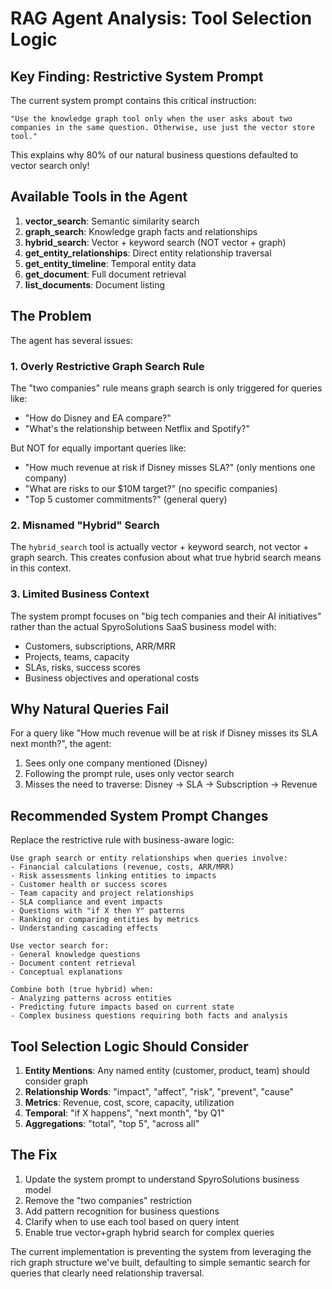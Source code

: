 # RAG Agent Analysis: Tool Selection Logic

## Key Finding: Restrictive System Prompt

The current system prompt contains this critical instruction:
```
"Use the knowledge graph tool only when the user asks about two companies in the same question. Otherwise, use just the vector store tool."
```

This explains why 80% of our natural business questions defaulted to vector search only!

## Available Tools in the Agent

1. **vector_search**: Semantic similarity search
2. **graph_search**: Knowledge graph facts and relationships
3. **hybrid_search**: Vector + keyword search (NOT vector + graph)
4. **get_entity_relationships**: Direct entity relationship traversal
5. **get_entity_timeline**: Temporal entity data
6. **get_document**: Full document retrieval
7. **list_documents**: Document listing

## The Problem

The agent has several issues:

### 1. Overly Restrictive Graph Search Rule
The "two companies" rule means graph search is only triggered for queries like:
- "How do Disney and EA compare?"
- "What's the relationship between Netflix and Spotify?"

But NOT for equally important queries like:
- "How much revenue at risk if Disney misses SLA?" (only mentions one company)
- "What are risks to our $10M target?" (no specific companies)
- "Top 5 customer commitments?" (general query)

### 2. Misnamed "Hybrid" Search
The `hybrid_search` tool is actually vector + keyword search, not vector + graph search. This creates confusion about what true hybrid search means in this context.

### 3. Limited Business Context
The system prompt focuses on "big tech companies and their AI initiatives" rather than the actual SpyroSolutions SaaS business model with:
- Customers, subscriptions, ARR/MRR
- Projects, teams, capacity
- SLAs, risks, success scores
- Business objectives and operational costs

## Why Natural Queries Fail

For a query like "How much revenue will be at risk if Disney misses its SLA next month?", the agent:
1. Sees only one company mentioned (Disney)
2. Following the prompt rule, uses only vector search
3. Misses the need to traverse: Disney → SLA → Subscription → Revenue

## Recommended System Prompt Changes

Replace the restrictive rule with business-aware logic:

```
Use graph search or entity relationships when queries involve:
- Financial calculations (revenue, costs, ARR/MRR)
- Risk assessments linking entities to impacts
- Customer health or success scores
- Team capacity and project relationships
- SLA compliance and event impacts
- Questions with "if X then Y" patterns
- Ranking or comparing entities by metrics
- Understanding cascading effects

Use vector search for:
- General knowledge questions
- Document content retrieval
- Conceptual explanations

Combine both (true hybrid) when:
- Analyzing patterns across entities
- Predicting future impacts based on current state
- Complex business questions requiring both facts and analysis
```

## Tool Selection Logic Should Consider

1. **Entity Mentions**: Any named entity (customer, product, team) should consider graph
2. **Relationship Words**: "impact", "affect", "risk", "prevent", "cause"
3. **Metrics**: Revenue, cost, score, capacity, utilization
4. **Temporal**: "if X happens", "next month", "by Q1"
5. **Aggregations**: "total", "top 5", "across all"

## The Fix

1. Update the system prompt to understand SpyroSolutions business model
2. Remove the "two companies" restriction
3. Add pattern recognition for business questions
4. Clarify when to use each tool based on query intent
5. Enable true vector+graph hybrid search for complex queries

The current implementation is preventing the system from leveraging the rich graph structure we've built, defaulting to simple semantic search for queries that clearly need relationship traversal.